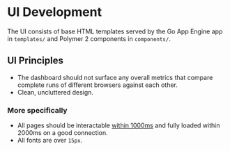 # UI Development

The UI consists of base HTML templates served by the Go App Engine app in `templates/` and Polymer 2 components in `components/`.

## UI Principles

- The dashboard should not surface any overall metrics that compare complete runs of different browsers against each other.
- Clean, uncluttered design.

### More specifically

- All pages should be interactable [within 1000ms](https://developers.google.com/web/fundamentals/performance/rail#load) and fully loaded within 2000ms on a good connection.
- All fonts are over `15px`.
